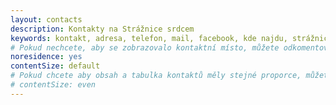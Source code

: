 ```yaml
---
layout: contacts
description: Kontakty na Strážnice srdcem
keywords: kontakt, adresa, telefon, mail, facebook, kde najdu, strážnice srdcem
# Pokud nechcete, aby se zobrazovalo kontaktní místo, můžete odkomentovat následující řádek:
noresidence: yes
contentSize: default
# Pokud chcete aby obsah a tabulka kontaktů měly stejné proporce, můžete použít:
# contentSize: even
---
```

